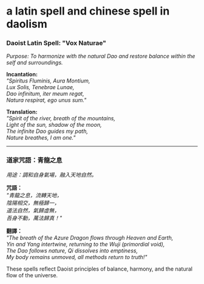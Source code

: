 # a latin spell and chinese spell in daolism

### **Daoist Latin Spell: "Vox Naturae"**  
*Purpose: To harmonize with the natural Dao and restore balance within the self and surroundings.*

**Incantation:**  
_"Spiritus Fluminis, Aura Montium,_  
_Lux Solis, Tenebrae Lunae,_  
_Dao infinitum, iter meum regat,_  
_Natura respirat, ego unus sum."_  

**Translation:**  
_"Spirit of the river, breath of the mountains,_  
_Light of the sun, shadow of the moon,_  
_The infinite Dao guides my path,_  
_Nature breathes, I am one."_

---

### **道家咒語：青龍之息**  
*用途：調和自身氣場，融入天地自然。*

**咒語：**  
_"青龍之息，流轉天地，_  
_陰陽相交，無極歸一，_  
_道法自然，氣歸虛無，_  
_吾身不動，萬法歸真！"_

**翻譯：**  
_"The breath of the Azure Dragon flows through Heaven and Earth,_  
_Yin and Yang intertwine, returning to the Wuji (primordial void),_  
_The Dao follows nature, Qi dissolves into emptiness,_  
_My body remains unmoved, all methods return to truth!"_

These spells reflect Daoist principles of balance, harmony, and the natural flow of the universe.
